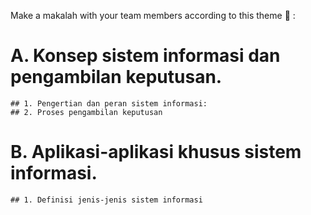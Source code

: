 Make a makalah with your team members according to this theme 📘 : 

# A. Konsep sistem informasi dan pengambilan keputusan.
    ## 1. Pengertian dan peran sistem informasi:
    ## 2. Proses pengambilan keputusan
# B. Aplikasi-aplikasi khusus sistem informasi.
	## 1. Definisi jenis-jenis sistem informasi
